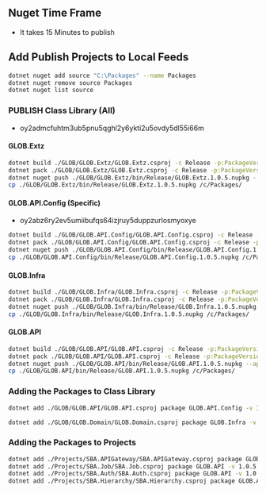 ## Nuget Time Frame
- It takes 15 Minutes to publish

## Add Publish Projects to Local Feeds
```bash
dotnet nuget add source "C:\Packages" --name Packages 
dotnet nuget remove source Packages
dotnet nuget list source

```

### PUBLISH Class Library (All)
- oy2admcfuhtm3ub5pnu5qghl2y6ykti2u5ovdy5dl55i66m

#### GLOB.Extz
```bash
dotnet build ./GLOB/GLOB.Extz/GLOB.Extz.csproj -c Release -p:PackageVersion=1.0.5
dotnet pack ./GLOB/GLOB.Extz/GLOB.Extz.csproj -c Release -p:PackageVersion=1.0.5
dotnet nuget push ./GLOB/GLOB.Extz/bin/Release/GLOB.Extz.1.0.5.nupkg --api-key oy2abz6ry2ev5umiibufqs64izjruy5duppzurlosmyoxye --source https://api.nuget.org/v3/index.json
cp ./GLOB/GLOB.Extz/bin/Release/GLOB.Extz.1.0.5.nupkg /c/Packages/
```

#### GLOB.API.Config (Specific)
- oy2abz6ry2ev5umiibufqs64izjruy5duppzurlosmyoxye
```bash
dotnet build ./GLOB/GLOB.API.Config/GLOB.API.Config.csproj -c Release -p:PackageVersion=1.0.5
dotnet pack ./GLOB/GLOB.API.Config/GLOB.API.Config.csproj -c Release -p:PackageVersion=1.0.5
dotnet nuget push ./GLOB/GLOB.API.Config/bin/Release/GLOB.API.Config.1.0.5.nupkg --api-key oy2abz6ry2ev5umiibufqs64izjruy5duppzurlosmyoxye --source https://api.nuget.org/v3/index.json
cp ./GLOB/GLOB.API.Config/bin/Release/GLOB.API.Config.1.0.5.nupkg /c/Packages/

```
#### GLOB.Infra
```bash
dotnet build ./GLOB/GLOB.Infra/GLOB.Infra.csproj -c Release -p:PackageVersion=1.0.5
dotnet pack ./GLOB/GLOB.Infra/GLOB.Infra.csproj -c Release -p:PackageVersion=1.0.5
dotnet nuget push ./GLOB/GLOB.Infra/bin/Release/GLOB.Infra.1.0.5.nupkg --api-key oy2admcfuhtm3ub5pnu5qghl2y6ykti2u5ovdy5dl55i66m --source https://api.nuget.org/v3/index.json
cp ./GLOB/GLOB.Infra/bin/Release/GLOB.Infra.1.0.5.nupkg /c/Packages/

```
#### GLOB.API
```bash
dotnet build ./GLOB/GLOB.API/GLOB.API.csproj -c Release -p:PackageVersion=1.0.5 -p:UseProjectReferences=true
dotnet pack ./GLOB/GLOB.API/GLOB.API.csproj -c Release -p:PackageVersion=1.0.5 -p:UseProjectReferences=true
dotnet nuget push ./GLOB/GLOB.API/bin/Release/GLOB.API.1.0.5.nupkg --api-key oy2admcfuhtm3ub5pnu5qghl2y6ykti2u5ovdy5dl55i66m --source https://api.nuget.org/v3/index.json
cp ./GLOB/GLOB.API/bin/Release/GLOB.API.1.0.5.nupkg /c/Packages/

```
### Adding the Packages to Class Library
```bash
dotnet add ./GLOB/GLOB.API/GLOB.API.csproj package GLOB.API.Config -v 1.0.5

dotnet add ./GLOB/GLOB.Domain/GLOB.Domain.csproj package GLOB.Infra -v 1.0.5
```


### Adding the Packages to Projects
```bash
dotnet add ./Projects/SBA.APIGateway/SBA.APIGateway.csproj package GLOB.API.Config -v 1.0.5
dotnet add ./Projects/SBA.Job/SBA.Job.csproj package GLOB.API -v 1.0.5
dotnet add ./Projects/SBA.Auth/SBA.Auth.csproj package GLOB.API -v 1.0.5
dotnet add ./Projects/SBA.Hierarchy/SBA.Hierarchy.csproj package GLOB.API -v 1.0.5
```